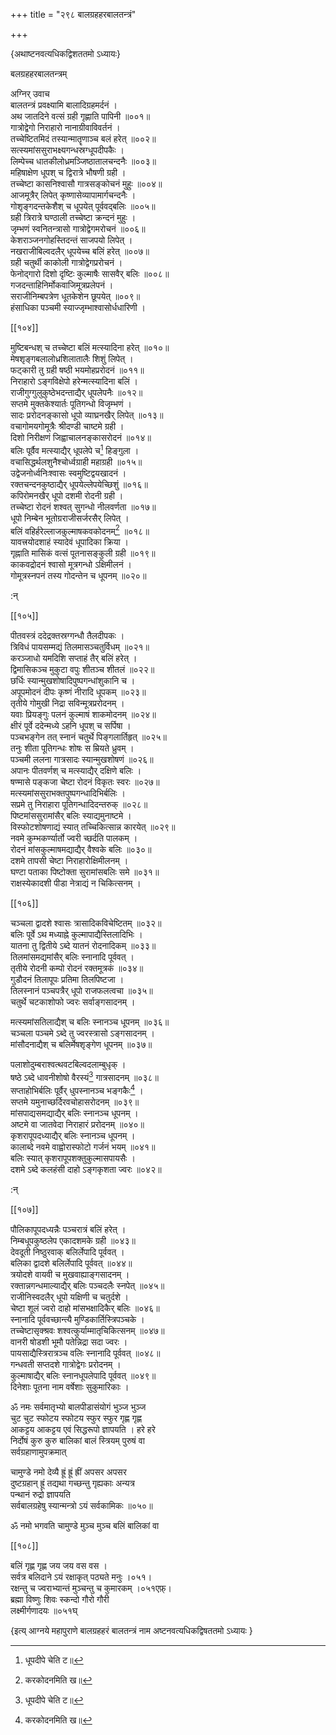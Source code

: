+++
title = "२९८ बालग्रहहरबालतन्त्रं"

+++

\{अथाष्टनवत्यधिकद्विशततमो ऽध्यायः\}

बलग्रहहरबालतन्त्रम्  
    
अग्निर् उवाच  
बालतन्त्रं प्रवक्ष्यामि बालादिग्रहमर्दनं ।  
अथ जातदिने वत्सं ग्रही गृह्णाति पापिनी ॥००१॥  
गात्रोद्वेगो निराहारो नानाग्रीवाविवर्तनं ।  
तच्चेष्टितमिदं तस्यान्मातॄणाञ्च बलं हरेत्   ॥००२॥  
सत्स्यमांससुराभक्ष्यगन्धस्रग्धूपदीपकैः   ।  
लिम्पेच्च धातकीलोध्रमञ्जिष्ठातालचन्दनैः ॥००३॥  
महिषाक्षेण धूपश् च द्विरात्रे भौषणी ग्रही   ।  
तच्चेष्टा कासनिश्वासौ गात्रसङ्कोचनं मुहुः   ॥००४॥  
आजमूत्रैर् लिपेत् कृष्णासेव्यापामार्गचन्दनैः   ।  
गोशृङ्गदन्तकेशैश् च धूपयेत् पूर्ववद्बलिः   ॥००५॥  
ग्रही त्रिरात्रे घण्ठाली तच्चेष्टा क्रन्दनं मुहुः   ।  
जृम्भणं स्वनितन्त्रासो गात्रोद्वेगमरोचनं ॥००६॥  
केशराञ्जनगोहस्तिदन्तं साजपयो लिपेत् ।  
नखराजीबिल्वदलैर् धूपयेच्च बलिं हरेत् ॥००७॥  
ग्रही चतुर्थी काकोली गात्रोद्वेगप्ररोचनं ।  
फेनोद्गारो दिशो दृष्टिः कुल्माषैः सासवैर् बलिः   ॥००८॥  
गजदन्ताहिनिर्मोकवाजिमूत्रप्रलेपनं ।  
सराजीनिम्बपत्रेण धूतकेशेन छूपयेत् ॥००९॥  
हंसाधिका पञ्चमी स्याज्जृम्भाश्वासोर्धधारिणी   ।  

[[१०४]]
    
मुष्टिबन्धश् च तच्चेष्टा बलिं मत्स्यादिना हरेत्   ॥०१०॥  
मेषशृङ्गबलालोध्रशिलातालैः शिशुं लिपेत्   ।  
फट्कारी तु ग्रही षष्ठी भयमोहप्ररोदनं   ॥०११॥  
निराहारो ऽङ्गविक्षेपो हरेन्मत्स्यादिना बलिं ।  
राजीगुग्गुलुकुष्ठेभदन्ताद्यैर् धूपलेपनैः ॥०१२॥  
सप्तमे मुक्तकेश्यार्तः पूतिगन्धो विजृम्भणं   ।  
सादः प्ररोदनङ्कासो धूपो व्याघ्रनखैर् लिपेत् ॥०१३॥  
वचागोमयगोमूत्रैः श्रीदण्डी चाष्टमे ग्रही   ।  
दिशो निरीक्षणं जिह्वाचालनङ्कासरोदनं ॥०१४॥  
बलिः पूर्वैव मत्स्याद्यैर् धूपलेपे च[^१] हिङ्गुला ।  
वचासिद्धर्थलशुनैश्चोर्ध्वग्राही महाग्रही ॥०१५॥  
उद्वेजनोर्ध्वनिःश्वासः स्वमुष्टिद्वयखादनं   ।  
रक्तचन्दनकुष्ठाद्यैर् धूपयेल्लेपयेच्छिशुं ॥०१६॥  
कपिरोमनखैर् धूपो दशमी रोदनी ग्रही ।  
तच्चेष्टा रोदनं शश्वत् सुगन्धो नीलवर्णता   ॥०१७॥  
धूपो निम्बेन भूतोग्रराजीसर्जरसैर् लिपेत् ।  
बलिं वहिर्हरेल्लाजकुल्माषकवकोदनम्[^२] ॥०१८॥  
यावत्त्रयोदशाहं स्यादेवं धूपादिका क्रिया ।  
गृह्नाति मासिकं वत्सं पूतनासङ्कुली ग्रही   ॥०१९॥  
काकवद्रोदनं श्वासो मूत्रगन्धो ऽक्षिमीलनं   ।  
गोमूत्रस्नपनं तस्य गोदन्तेन च धूपनम् ॥०२०॥  
    
:न्  
    
[^१]: धूपदीपे चेति ट॥  
    
[^२]: करकोदनमिति ख॥  

[[१०५]]
    
पीतवस्त्रं ददेद्रक्तस्रग्गन्धौ तैलदीपकः ।  
त्रिविधं पायसम्मद्यं तिलमासञ्चतुर्विधम् ॥०२१॥  
करञ्जाधो यमदिशि सप्ताहं तैर् बलिं हरेत् ।  
द्विमासिकञ्च मुकुटा वपुः शीतञ्च शीतलं   ॥०२२॥  
छर्धिः स्यान्मुखशोषादिपुष्पगन्धांशुकानि च   ।  
अपूपमोदनं दीपः कृष्णं नीरादि धूपकम्   ॥०२३॥  
तृतीये गोमुखी निद्रा सविन्मूत्रप्ररोदनम् ।  
यवाः प्रियङ्गुः पलनं कुल्माषं शाकमोदनम्   ॥०२४॥  
क्षीरं पूर्वे ददेन्मध्ये ऽहनि धूपश् च सर्पिषा   ।  
पञ्चभङ्गेन तत् स्नानं चतुर्थे पिङ्गलार्तिहृत् ॥०२५॥  
तनुः शीता पूतिगन्धः शोषः स म्रियते ध्रुवम्   ।  
पञ्चमी ललना गात्रसादः स्यान्मुखशोषणं   ॥०२६॥  
अपानः पीतवर्णश् च मत्स्याद्यैर् दक्षिणे बलिः   ।  
षण्मासे पङ्कजा चेष्टा रोदनं विकृतः स्वरः   ॥०२७॥  
मत्स्यमांससुराभक्तपुष्पगन्धादिभिर्बलिः ।  
सप्रमे तु निराहारा पूतिगन्धादिदन्तरुक् ॥०२८॥  
पिष्टमांससुरामांसैर् बलिः स्याद्यमुनाष्टमे   ।  
विस्फोटशोषणाद्यं स्यात् तच्चिकित्सान्न कारयेत् ॥०२९॥  
नवमे कुम्भकर्ण्यार्तो ज्वरी च्छर्दति पालकम् ।  
रोदनं मांसकुल्माषमद्याद्यैर् वैश्वके बलिः   ॥०३०॥  
दशमे तापसी चेष्टा निराहारोक्षिमीलनम् ।  
घण्टा पताका पिष्टोक्ता सुरामांसबलिः समे   ॥०३१॥  
राक्षस्येकादशी पीडा नेत्राद्यं न चिकित्सनम् ।  

[[१०६]]
    
चञ्चला द्वादशे श्वासः त्रासादिकविचेष्टितम्   ॥०३२॥  
बलिः पूर्वे ऽथ मध्याह्ने कुल्मापाद्यैस्तिलादिभिः   ।  
यातना तु द्वितीये ऽब्दे यातनं रोदनादिकम् ॥०३३॥  
तिलमांसमद्यमांसैर् बलिः स्नानादि पूर्ववत् ।  
तृतीये रोदनी कम्पो रोदनं रक्तमूत्रकं ॥०३४॥  
गुडौदनं तिलापूपः प्रतिमा तिलपिष्टजा ।  
तिलस्नानं पञ्चपत्रैर् धूपो राजफलत्वचा ॥०३५॥  
चतुर्थे चटकाशोफो ज्वरः सर्वाङ्गसादनम् ।  
    
मत्स्यमांसतिलाद्यैश् च बलिः स्नानञ्च धूपनम्   ॥०३६॥  
चञ्चला पञ्चमे ऽब्दे तु ज्वरस्त्रासो ऽङ्गसादनम् ।  
मांसौदनाद्यैश् च बलिर्मेषशृङ्गेण धूपनम्   ॥०३७॥  
    
पलाशोदुम्बराश्वत्थवटबिल्वदलाम्बुधृक् ।  
षष्ठे ऽब्दे धावनीशोषो वैरस्यं[^१] गात्रसादनम्   ॥०३८॥  
सप्ताहोभिर्बलिः पूर्वैर् धुपस्नानञ्च भङ्गकैः[^२]   ।  
सप्तमे यमुनाच्छर्दिरवचोहासरोदनम् ॥०३९॥  
मांसपाद्यसमद्याद्यैर् बलिः स्नानञ्च धूपनम्   ।  
अष्टमे वा जातवेदा निराहारं प्ररोदनम् ॥०४०॥  
कृशरापूपदध्याद्यैर् बलिः स्नानञ्च धूपनम्   ।  
कालाब्दे नवमे वाह्वोरास्फोटो गर्जनं भयम् ॥०४१॥  
बलिः स्यात् कृशरापूपशक्तुकुल्मासपायसैः ।  
दशमे ऽब्दे कलहंसी दाहो ऽङ्गकृशता ज्वरः   ॥०४२॥  
    
:न्  
    
[^१]: वैवर्ण्यमिति ठ॥  
    
[^२]: भागकैर् इति ख॥  

[[१०७]]
    
पौलिकापूपदध्यन्नैः पञ्चरात्रं बलिं हरेत् ।  
निम्बधूपकुष्ठलेप एकादशमके ग्रही ॥०४३॥  
देवदूती निष्ठुरवाक् बलिर्लेपादि पूर्ववत् ।  
बलिका द्वादशे बलिर्लेपादि पूर्ववत् ॥०४४॥  
त्रयोदशे वायवी च मुखवाह्याङ्गसादनम् ।  
रक्तान्नगन्धमाल्याद्यैर् बलिः पञ्चदलैः स्नपेत्   ॥०४५॥  
राजीनिस्वदलैर् धूपो यक्षिणी च चतुर्दशे ।  
चेष्टा शूलं ज्वरो दाहो मांसभक्षादिकैर् बलिः   ॥०४६॥  
स्नानादि पूर्ववच्छान्त्यै मुण्डिकार्तिस्त्रिपञ्चके ।  
तच्चेष्टासृक्श्रवः शश्वत्कुर्याम्मातृचिकित्सनम्   ॥०४७॥  
वानरी षोडशी भूमौ पतेन्निद्रा सदा ज्वरः   ।  
पायसाद्यैस्त्रिरात्रञ्च वलिः स्नानादि पूर्ववत् ॥०४८॥  
गन्धवती सप्तदशे गात्रोद्वेगः प्ररोदनम् ।  
कुल्माषाद्यैर् बलिः स्नानधूपलेपादि पूर्ववत् ॥०४९॥  
दिनेशाः पूतना नाम वर्षेशाः सुकुमारिकाः   ।  
    
ॐ नमः सर्वमातृभ्यो बालपीडासंयोगं भुञ्ज भुञ्ज  
चुट चुट स्फोटय स्फोटय स्फुर स्फुर गृह्ण गृह्ण  
आकट्टय आकट्टय एवं सिद्धरूपो ज्ञापयति । हरे हरे  
निर्दोषं कुरु कुरु बालिकां बालं स्त्रियम् पुरुषं वा  
सर्वग्रहाणामुपक्रमात्  
    
चामुण्डे नमो देव्यै ह्रूं ह्रूं ह्रीं अपसर अपसर  
दुष्टग्रहान् ह्रूं तद्यथा गच्छन्तु गृह्यकाः अन्यत्र  
पन्थानं रुद्रो ज्ञापयति  
सर्वबालग्रहेषु स्यान्मन्त्रो ऽयं सर्वकामिकः ॥०५०॥  
    
ॐ नमो भगवति चामुण्डे मुञ्च मुञ्च बलिं बालिकां वा  

[[१०८]]
    
बलिं गृह्ण गृह्ण जय जय वस वस ।  
सर्वत्र बलिदाने ऽयं रक्षाकृत् पठ्यते मनुः   ।०५१।  
रक्षन्तु च ज्वराभ्यान्तं मुञ्चन्तु च कुमारकम् ।०५१एफ़्।  
ब्रह्मा विष्णुः शिवः स्कन्दो गौरो गौरी  
लक्ष्मीर्गणादयः ॥०५१घ्

\{इत्य् आग्नये महापुराणे बालग्रहहरं बालतन्त्रं नाम अष्टनवत्यधिकद्विषततमो ऽध्यायः  }
    